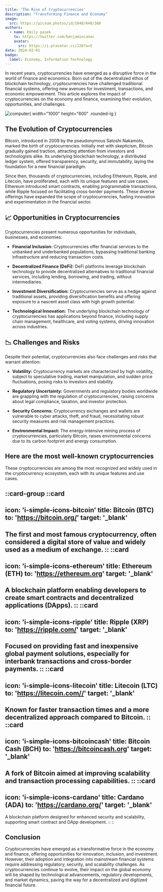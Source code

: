 ```yaml
---
title: 'The Rise of Cryptocurrencies'
description: "Transforming Finance and Economy"
image:
  src: https://picsum.photos/id/1048/640/360
authors:
  - name: Emily pasek
    to: https://twitter.com/benjamincanac
    avatar:
      src: https://i.pravatar.cc/128?u=5
date: 2024-02-01
badge:
  label: Economy, Information Technology
---
```


In recent years, cryptocurrencies have emerged as a disruptive force in the world of finance and economics. Born out of the decentralized ethos of blockchain technology, cryptocurrencies have challenged traditional financial systems, offering new avenues for investment, transactions, and economic empowerment. This article explores the impact of cryptocurrencies on the economy and finance, examining their evolution, opportunities, and challenges.

![computer](https://picsum.photos/id/3/1000/600){ width="1000" height="600" .rounded-lg }

## The Evolution of Cryptocurrencies

Bitcoin, introduced in 2009 by the pseudonymous Satoshi Nakamoto, marked the birth of cryptocurrencies. Initially met with skepticism, Bitcoin gradually gained traction, attracting attention from investors and technologists alike. Its underlying blockchain technology, a distributed ledger system, offered transparency, security, and immutability, laying the foundation for a new financial paradigm.

Since then, thousands of cryptocurrencies, including Ethereum, Ripple, and Litecoin, have proliferated, each with its unique features and use cases. Ethereum introduced smart contracts, enabling programmable transactions, while Ripple focused on facilitating cross-border payments. These diverse offerings have expanded the scope of cryptocurrencies, fueling innovation and experimentation in the financial sector.

## 📈 Opportunities in Cryptocurrencies

Cryptocurrencies present numerous opportunities for individuals, businesses, and economies:

- **Financial Inclusion:** Cryptocurrencies offer financial services to the unbanked and underbanked populations, bypassing traditional banking infrastructure and reducing transaction costs.

- **Decentralized Finance (DeFi):** DeFi platforms leverage blockchain technology to provide decentralized alternatives to traditional financial services, including lending, borrowing, and trading, without intermediaries.

- **Investment Diversification:** Cryptocurrencies serve as a hedge against traditional assets, providing diversification benefits and offering exposure to a nascent asset class with high growth potential.

- **Technological Innovation:** The underlying blockchain technology of cryptocurrencies has applications beyond finance, including supply chain management, healthcare, and voting systems, driving innovation across industries.

## 📉 Challenges and Risks

Despite their potential, cryptocurrencies also face challenges and risks that warrant attention:

- **Volatility:** Cryptocurrency markets are characterized by high volatility, subject to speculative trading, market manipulation, and sudden price fluctuations, posing risks to investors and stability.

- **Regulatory Uncertainty:** Governments and regulatory bodies worldwide are grappling with the regulation of cryptocurrencies, raising concerns about legal compliance, taxation, and investor protection.

- **Security Concerns:** Cryptocurrency exchanges and wallets are vulnerable to cyber attacks, theft, and fraud, necessitating robust security measures and risk management practices.

- **Environmental Impact:** The energy-intensive mining process of cryptocurrencies, particularly Bitcoin, raises environmental concerns due to its carbon footprint and energy consumption.


## Here are the most well-known cryptocurrencies

These cryptocurrencies are among the most recognized and widely used in the cryptocurrency ecosystem, each with its unique features and use cases.

::card-group
  ::card
  ---
  icon: 'i-simple-icons-bitcoin'
  title: Bitcoin (BTC)
  to: 'https://bitcoin.org/'
  target: '_blank'
  ---
  The first and most famous cryptocurrency, often considered a digital store of value and widely used as a medium of exchange.
  ::
  ::card
  ---
  icon: 'i-simple-icons-ethereum'
  title: Ethereum (ETH)
  to: 'https://ethereum.org'
  target: '_blank'
  ---
  A blockchain platform enabling developers to create smart contracts and decentralized applications (DApps).
  ::
  ::card
  ---
  icon: 'i-simple-icons-ripple'
  title: Ripple (XRP)
  to: 'https://ripple.com/'
  target: '_blank'
  ---
  Focused on providing fast and inexpensive global payment solutions, especially for interbank transactions and cross-border payments.
  ::
  ::card
  ---
  icon: 'i-simple-icons-litecoin'
  title: Litecoin (LTC)
  to: 'https://litecoin.com//'
  target: '_blank'
  ---
  Known for faster transaction times and a more decentralized approach compared to Bitcoin.
  ::
  ::card
  ---
  icon: 'i-simple-icons-bitcoincash'
  title: Bitcoin Cash (BCH)
  to: 'https://bitcoincash.org'
  target: '_blank'
  ---
  A fork of Bitcoin aimed at improving scalability and transaction processing capabilities.
  ::
  ::card
  ---
  icon: 'i-simple-icons-cardano'
  title: Cardano (ADA)
  to: 'https://cardano.org/'
  target: '_blank'
  ---
  A blockchain platform designed for enhanced security and scalability, supporting smart contract and DApp development.
  ::
::

## Conclusion

Cryptocurrencies have emerged as a transformative force in the economy and finance, offering opportunities for innovation, inclusion, and investment. However, their adoption and integration into mainstream financial systems require addressing regulatory, security, and scalability challenges. As cryptocurrencies continue to evolve, their impact on the global economy will be shaped by technological advancements, regulatory developments, and market dynamics, paving the way for a decentralized and digitized financial future.
